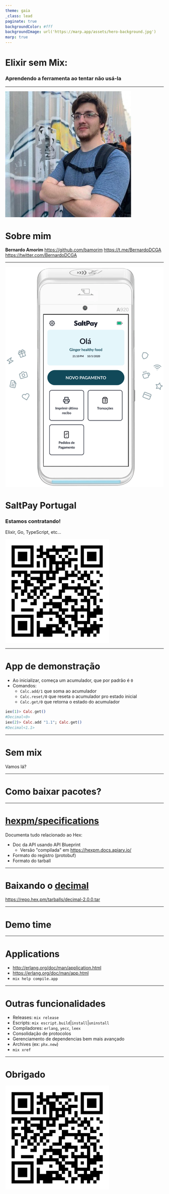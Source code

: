 ```yaml
---
theme: gaia
_class: lead
paginate: true
backgroundColor: #fff
backgroundImage: url('https://marp.app/assets/hero-background.jpg')
marp: true
---
```


# **Elixir sem Mix:**
### **Aprendendo a ferramenta ao tentar não usá-la**

---

![bg right:30% width:90%](./bernardo.jpg)

# Sobre mim

**Bernardo Amorim**
https://github.com/bamorim
https://t.me/BernardoDCGA
https://twitter.com/BernardoDCGA

---

![bg right 80%](./hero-terminal.png)

# SaltPay Portugal

### Estamos contratando!

Elixir, Go, TypeScript, etc...

![](./hiring-qrcode.png)

---

# App de demonstração

- Ao inicializar, começa um acumulador, que por padrão é `0`
- Comandos:
  - `Calc.add/1` que soma ao acumulador
  - `Calc.reset/0` que reseta o acumulador pro estado inicial
  - `Calc.get/0` que retorna o estado do acumulador

```elixir
iex(1)> Calc.get()
#Decimal<0>
iex(2)> Calc.add "1.1"; Calc.get()
#Decimal<1.1>
```

---

<!--
_class: lead
-->

# Sem mix

Vamos lá?

---

<!--
_class: lead
-->

# Como baixar pacotes?

---

# [hexpm/specifications](https://github.com/hexpm/specifications)

Documenta tudo relacionado ao Hex:

- Doc da API usando API Blueprint
  - Versão "compilada" em https://hexpm.docs.apiary.io/
- Formato do registro (protobuf)
- Formato do tarball


---

# Baixando o [decimal](https://hex.pm/packages/decimal)

https://repo.hex.pm/tarballs/decimal-2.0.0.tar

---

<!--
_class: lead
-->

# Demo time

---

# Applications

- http://erlang.org/doc/man/application.html
- https://erlang.org/doc/man/app.html
- `mix help compile.app`

---

# Outras funcionalidades

- Releases: `mix release`
- Escripts: `mix escript.build`|`install`|`uninstall`
- Compiladores: `erlang`, `yecc`, `leex`
- Consolidação de protocolos
- Gerenciamento de dependencias bem mais avançado
- Archives (ex: `phx.new`)
- `mix xref`

---

<!--
_class: lead
-->

# Obrigado
![](./hiring-qrcode.png)